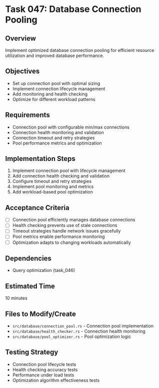 # Task 047: Database Connection Pooling

## Overview
Implement optimized database connection pooling for efficient resource utilization and improved database performance.

## Objectives
- Set up connection pool with optimal sizing
- Implement connection lifecycle management
- Add monitoring and health checking
- Optimize for different workload patterns

## Requirements
- Connection pool with configurable min/max connections
- Connection health monitoring and validation
- Connection timeout and retry strategies
- Pool performance metrics and optimization

## Implementation Steps
1. Implement connection pool with lifecycle management
2. Add connection health checking and validation
3. Configure timeout and retry strategies
4. Implement pool monitoring and metrics
5. Add workload-based pool optimization

## Acceptance Criteria
- [ ] Connection pool efficiently manages database connections
- [ ] Health checking prevents use of stale connections
- [ ] Timeout strategies handle network issues gracefully
- [ ] Pool metrics enable performance monitoring
- [ ] Optimization adapts to changing workloads automatically

## Dependencies
- Query optimization (task_046)

## Estimated Time
10 minutes

## Files to Modify/Create
- `src/database/connection_pool.rs` - Connection pool implementation
- `src/database/health_checker.rs` - Connection health monitoring
- `src/database/pool_optimizer.rs` - Pool optimization logic

## Testing Strategy
- Connection pool lifecycle tests
- Health checking accuracy tests
- Performance under load tests
- Optimization algorithm effectiveness tests